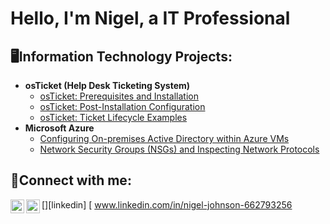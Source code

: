 <h1>Hello, I'm Nigel, a IT Professional
<h2> 🖥️Information Technology Projects:</h2>

- <b>osTicket (Help Desk Ticketing System)</b>
  - [osTicket: Prerequisites and Installation](https://github.com/NigelJohnson97/osticket-prereqs)
  - [osTicket: Post-Installation Configuration](https://github.com/NigelJohnson97/post-install-config)
  - [osTicket: Ticket Lifecycle Examples](https://github.com/NigelJohnson97/ticket-lifecycle)
- <b>Microsoft Azure</b>
  - [Configuring On-premises Active Directory within Azure VMs](https://github.com/NigelJohnson97/configure-ad)
  - [Network Security Groups (NSGs) and Inspecting Network Protocols](https://github.com/NigelJohnson97/azure-network-protocols)

<h2>🤳Connect with me:</h2>


[<img align="left" alt="Nigel | LinkedIn" width="22px" src="https://cdn.jsdelivr.net/npm/simple-icons@v3/icons/linkedin.svg" />][linkedin]
  [<img align="left" alt="Nigel |Instagram" width="22px" src="https://cdn.jsdelivr.net/npm/simple-icons@v3/icons/instagram.svg" />
  www.linkedin.com/in/nigel-johnson-662793256

